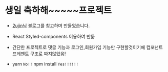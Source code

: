 # 생일 축하해~~~~~프로젝트

- [2ujin](https://velog.io/@2ujin/%EC%B9%9C%EA%B5%AC%EC%83%9D%EC%9D%BC-%EA%B8%B0%EB%85%90-%EC%9B%B9%EC%82%AC%EC%9D%B4%ED%8A%B8-%EB%A7%8C%EB%93%A4%EA%B8%B0)님 블로그를 참고하며 만들었습니다.

- React Styled-components 이용하여 만듦

- 간단한 프로젝트로 댓글 기능과 로그인,회원가입 기능만 구현할것이기에 컴포넌트 프레젠트 구조로 짜지않았음!

- yarn `No!!` npm install `Yes!!!!!!`
